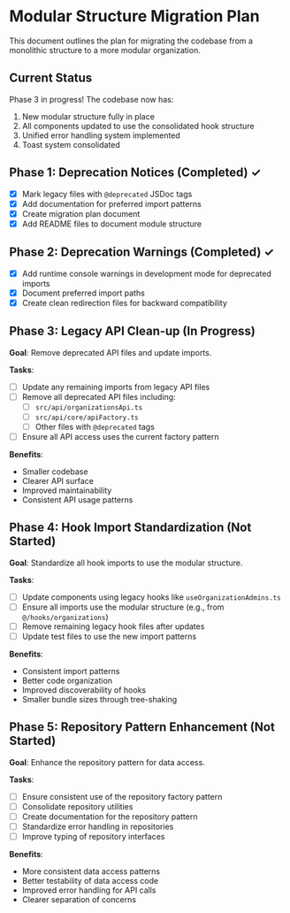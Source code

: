 
# Modular Structure Migration Plan

This document outlines the plan for migrating the codebase from a monolithic structure to a more modular organization.

## Current Status

Phase 3 in progress! The codebase now has:

1. New modular structure fully in place
2. All components updated to use the consolidated hook structure
3. Unified error handling system implemented
4. Toast system consolidated

## Phase 1: Deprecation Notices (Completed) ✓

- [x] Mark legacy files with `@deprecated` JSDoc tags
- [x] Add documentation for preferred import patterns
- [x] Create migration plan document
- [x] Add README files to document module structure

## Phase 2: Deprecation Warnings (Completed) ✓

- [x] Add runtime console warnings in development mode for deprecated imports
- [x] Document preferred import paths
- [x] Create clean redirection files for backward compatibility

## Phase 3: Legacy API Clean-up (In Progress)

**Goal**: Remove deprecated API files and update imports.

**Tasks**:
- [ ] Update any remaining imports from legacy API files
- [ ] Remove all deprecated API files including:
  - [ ] `src/api/organizationsApi.ts`
  - [ ] `src/api/core/apiFactory.ts`
  - [ ] Other files with `@deprecated` tags
- [ ] Ensure all API access uses the current factory pattern

**Benefits**:
- Smaller codebase
- Clearer API surface
- Improved maintainability
- Consistent API usage patterns

## Phase 4: Hook Import Standardization (Not Started)

**Goal**: Standardize all hook imports to use the modular structure.

**Tasks**:
- [ ] Update components using legacy hooks like `useOrganizationAdmins.ts`
- [ ] Ensure all imports use the modular structure (e.g., from `@/hooks/organizations`)
- [ ] Remove remaining legacy hook files after updates
- [ ] Update test files to use the new import patterns

**Benefits**:
- Consistent import patterns
- Better code organization
- Improved discoverability of hooks
- Smaller bundle sizes through tree-shaking

## Phase 5: Repository Pattern Enhancement (Not Started)

**Goal**: Enhance the repository pattern for data access.

**Tasks**:
- [ ] Ensure consistent use of the repository factory pattern
- [ ] Consolidate repository utilities
- [ ] Create documentation for the repository pattern
- [ ] Standardize error handling in repositories
- [ ] Improve typing of repository interfaces

**Benefits**:
- More consistent data access patterns
- Better testability of data access code
- Improved error handling for API calls
- Clearer separation of concerns

